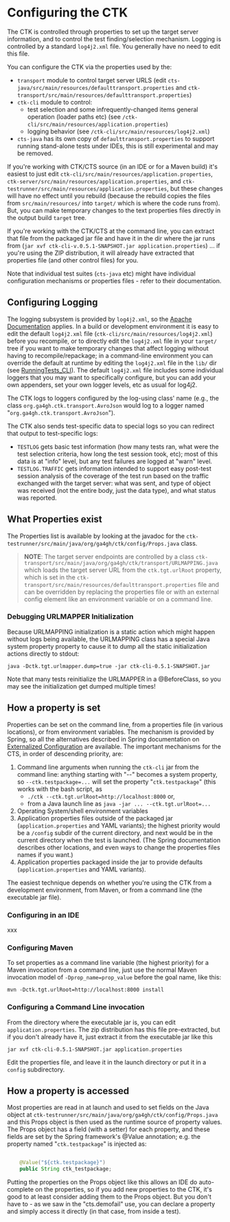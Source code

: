 # Configuring the CTK

The CTK is controlled through properties to set up the target server information, and to control the test
finding/selection mechanism. Logging is controlled by a standard `log4j2.xml` file.  You generally have no
need to edit this file.

You can configure the CTK via the properties used by the:

- `transport` module to control target server URLS (edit `cts-java/src/main/resources/defaulttransport.properties` and `ctk-transport/src/main/resources/defaulttransport.properties`)
- `ctk-cli` module to control:
	- test selection and some infrequently-changed items general operation (loader paths etc) (see `/ctk-cli/src/main/resources/application.properties`)
	- logging behavior (see `/ctk-cli/src/main/resources/log4j2.xml`)
- `cts-java` has its own copy of `defaulttransport.properties` to support running stand-alone tests under IDEs, this is still experimental and may be removed.


If you're working with CTK/CTS source (in an IDE or for a Maven build) it's easiest to just edit `ctk-cli/src/main/resources/application.properties`, `ctk-server/src/main/resources/application.properties`, and `ctk-testrunner/src/main/resources/application.properties`, but these changes will have no effect until you rebuild (because the rebuild copies the files from `src/main/resources/` into `target/` which is where the code runs from). But, you can make temporary changes to the text properties files directly in the output build `target` tree.

If you're working with the CTK/CTS at the command line, you can extract that file from the packaged jar file and have it in the dir where the jar runs from
(`jar xvf ctk-cli-v.0.5.1-SNAPSHOT.jar application.properties`) ... if you're using the ZIP distribution, it will already have extracted that properties file (and other control files) for you.

Note that individual test suites (`cts-java` etc) might have individual configuration mechanisms or properties files - refer to their documentation.

## Configuring Logging

The logging subsystem is provided by `log4j2.xml`, so the [Apache Documentation](https://logging.apache.org/log4j/2.x/manual/configuration.html) applies. In a build or development environment it is easy to edit the default `log4j2.xml` file (`ctk-cli/src/main/resources/log4j2.xml`) before you recompile, or to directly edit the `log4j2.xml` file in your `target/` tree if you want to make temporary changes that affect logging without having to recompile/repackage; in a command-line environment you can override the default at runtime by editing the `log4j2.xml` file in the `lib/` dir (see  [RunningTests_CLI](RunningTests_CLI.md)). The default `log4j2.xml` file includes some individual loggers that you may want to specifically configure, but you can add your own appenders, set your own logger levels, etc as usual for log4j2.

The CTK logs to loggers configured by the log-using class' name (e.g., the class `org.ga4gh.ctk.transport.AvroJson` would log to a logger named "`org.ga4gh.ctk.transport.AvroJson`").

The CTK also sends test-specific data to special logs so you can redirect that output to test-specific logs:

- `TESTLOG` gets basic test information (how many tests ran, what were the test selection criteria, how long the test session took, etc); most of this data is at "info" level, but any test failures are logged at "warn" level.
- `TESTLOG.TRAFFIC` gets information intended to support easy post-test session analysis of the coverage of the test run based on the traffic exchanged with the target server: what was sent, and type of object was received (not the entire body, just the data type), and what status was reported.

## What Properties exist

The Properties list is available by looking at the javadoc for the `ctk-testrunner/src/main/java/org/ga4gh/ctk/config/Props.java` class. 

> **NOTE**: The target server endpoints are controlled by a class `ctk-transport/src/main/java/org/ga4gh/ctk/transport/URLMAPPING.java` which loads the target server URL from the `ctk.tgt.urlRoot` property, which is set in the `ctk-transport/src/main/resources/defaulttransport.properties` file and can be overridden by replacing the properties file or with an external config element like an environment variable or on a command line.

### Debugging URLMAPPER Initialization

Because URLMAPPING initialization is a static action which might happen without logs being available, the URLMAPPING class has a special Java system property property to cause it to dump all the static initialization actions directly to stdout:

`java -Dctk.tgt.urlmapper.dump=true -jar ctk-cli-0.5.1-SNAPSHOT.jar`

Note that many tests reinitialize the URLMAPPER in a @BeforeClass, so you may see the initialization get dumped multiple times!

## How a property is set
Properties can be set on the command line, from a properties file (in various locations), or from environment variables. The mechanism is provided by Spring, so all the alternatives described in Spring documentation on [Externalized Configuration](http://docs.spring.io/spring-boot/docs/current/reference/html/boot-features-external-config.html) are available. The important mechanisms for the CTS, in order of descending priority, are:

1. Command line arguments when running the `ctk-cli` jar from the command line: anything starting with "--" becomes a system property, so `--ctk.testpackage=...` will set the property "`ctk.testpackage`" (this works with the bash script, as
	- `./ctk --ctk.tgt.urlRoot=http://localhost:8000` or,
	- from a Java launch line as `java -jar ... --ctk.tgt.urlRoot=...`
1. Operating System/shell environment variables
1. Application properties files outside of the packaged jar (`application.properties` and YAML variants); the highest priority would be a `/config` subdir of the current directory, and next would be in the current directory when the test is launched. (The Spring documentation describes other locations, and even ways to change the properties files names if you want.) 
1. Application properties packaged inside the jar to provide defaults (`application.properties` and YAML variants).

The easiest technique depends on whether you're using the CTK from a development environment, from Maven, or from a command line (the executable jar file). 

### Configuring in an IDE

xxx

### Configuring Maven

To set properties as a command line variable (the highest priority) for a Maven invocation from a command line, just use the normal Maven invocation model of `-Dprop_name=prop_value` before the goal name, like this:

    mvn -Dctk.tgt.urlRoot=http://localhost:8000 install

### Configuring a Command Line invocation
From the directory where the executable jar is, you can edit `application.properties`. The zip distribution has this file pre-extracted, but if you don't already have it, just extract it from the executable jar like this

    jar xvf ctk-cli-0.5.1-SNAPSHOT.jar application.properties

Edit the properties file, and leave it in the launch directory or put it in a `config` subdirectory.

## How a property is accessed

Most properties are read in at launch and used to set fields on the Java object at
`ctk-testrunner/src/main/java/org/ga4gh/ctk/config/Props.java` and this Props object is then used as
the runtime source of property values. The Props object has a field (with a setter) for each property,
and these fields are set by the Spring framework's @Value annotation; e.g. the property named
"`ctk.testpackage`" is injected as:

```java

    @Value("${ctk.testpackage}")
    public String ctk_testpackage;

```

Putting the properties on the Props object like this allows an IDE do auto-complete on the properties,
so if you add new properties to the CTK, it's good to at least consider adding them to the Props object.
But you don't have to - as we saw in the "cts.demofail" use, you can declare a property and simply access
it directly (in that case, from inside a test).
